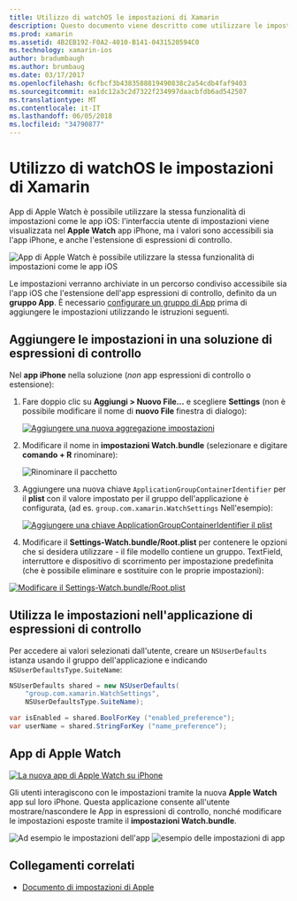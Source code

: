 ```yaml
---
title: Utilizzo di watchOS le impostazioni di Xamarin
description: Questo documento viene descritto come utilizzare le impostazioni di watchOS in Xamarin. Vengono illustrate le impostazioni aggiunta a una soluzione di app di espressioni di controllo, utilizzando le impostazioni dell'app e l'app di Apple Watch su iPhone.
ms.prod: xamarin
ms.assetid: 4B2EB192-F0A2-4010-B141-0431520594C0
ms.technology: xamarin-ios
author: bradumbaugh
ms.author: brumbaug
ms.date: 03/17/2017
ms.openlocfilehash: 6cfbcf3b4383588819490838c2a54cdb4faf9403
ms.sourcegitcommit: ea1dc12a3c2d7322f234997daacbfdb6ad542507
ms.translationtype: MT
ms.contentlocale: it-IT
ms.lasthandoff: 06/05/2018
ms.locfileid: "34790877"
---
```

# <a name="working-with-watchos-settings-in-xamarin"></a>Utilizzo di watchOS le impostazioni di Xamarin

App di Apple Watch è possibile utilizzare la stessa funzionalità di impostazioni come le app iOS: l'interfaccia utente di impostazioni viene visualizzata nel **Apple Watch** app iPhone, ma i valori sono accessibili sia l'app iPhone, e anche l'estensione di espressioni di controllo.

![](settings-images/intro.png "App di Apple Watch è possibile utilizzare la stessa funzionalità di impostazioni come le app iOS")

Le impostazioni verranno archiviate in un percorso condiviso accessibile sia l'app iOS che l'estensione dell'app espressioni di controllo, definito da un **gruppo App**. È necessario [configurare un gruppo di App](~/ios/watchos/app-fundamentals/app-groups.md) prima di aggiungere le impostazioni utilizzando le istruzioni seguenti.

## <a name="add-settings-in-a-watch-solution"></a>Aggiungere le impostazioni in una soluzione di espressioni di controllo

Nel **app iPhone** nella soluzione (*non* app espressioni di controllo o estensione):

1. Fare doppio clic su **Aggiungi > Nuovo File...**  e scegliere **Settings** (non è possibile modificare il nome di **nuovo File** finestra di dialogo):

   [![](settings-images/settings-add-sml.png "Aggiungere una nuova aggregazione impostazioni")](settings-images/settings-add.png#lightbox)

2. Modificare il nome in **impostazioni Watch.bundle** (selezionare e digitare **comando + R** rinominare):

   ![](settings-images/settings-rename.png "Rinominare il pacchetto")

3. Aggiungere una nuova chiave `ApplicationGroupContainerIdentifier` per il **plist** con il valore impostato per il gruppo dell'applicazione è configurata, (ad es. `group.com.xamarin.WatchSettings` Nell'esempio):

   [ ![](settings-images/settings-appgroup-sml.png "Aggiungere una chiave ApplicationGroupContainerIdentifier il plist")](settings-images/settings-appgroup.png#lightbox)

4. Modificare il **Settings-Watch.bundle/Root.plist** per contenere le opzioni che si desidera utilizzare - il file modello contiene un gruppo.
  TextField, interruttore e dispositivo di scorrimento per impostazione predefinita (che è possibile eliminare e sostituire con le proprie impostazioni):

  [![](settings-images/rootplist-sml.png "Modificare il Settings-Watch.bundle/Root.plist")](settings-images/rootplist.png#lightbox)


## <a name="use-settings-in-the-watch-app"></a>Utilizza le impostazioni nell'applicazione di espressioni di controllo

Per accedere ai valori selezionati dall'utente, creare un `NSUserDefaults` istanza usando il gruppo dell'applicazione e indicando `NSUserDefaultsType.SuiteName`:

```csharp
NSUserDefaults shared = new NSUserDefaults(
    "group.com.xamarin.WatchSettings",
    NSUserDefaultsType.SuiteName);

var isEnabled = shared.BoolForKey ("enabled_preference");
var userName = shared.StringForKey ("name_preference");
```

## <a name="apple-watch-app"></a>App di Apple Watch

[![](settings-images/settings-app-sml.png "La nuova app di Apple Watch su iPhone")](settings-images/settings-app.png#lightbox)

Gli utenti interagiscono con le impostazioni tramite la nuova **Apple Watch** app sul loro iPhone. Questa applicazione consente all'utente mostrare/nascondere le App in espressioni di controllo, nonché modificare le impostazioni esposte tramite il **impostazioni Watch.bundle**.

![](settings-images/applewatch-1.png "Ad esempio le impostazioni dell'app") ![](settings-images/applewatch-2.png "esempio delle impostazioni di app")



## <a name="related-links"></a>Collegamenti correlati

- [Documento di impostazioni di Apple](https://developer.apple.com/library/prerelease/ios/documentation/General/Conceptual/WatchKitProgrammingGuide/Settings.html#//apple_ref/doc/uid/TP40014969-CH22-SW1)
